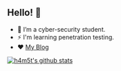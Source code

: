 
## Hello! 👋
- 🌱 I’m a cyber-security student.
- ⚡ I'm learning penetration testing.
- ❤️ <a href="https://h4m5t.github.io">My Blog</a>

<a href="https://github.com/h4m5t/github-readme-stats"><img align="center" src="https://github-readme-stats.vercel.app/api?username=h4m5t&show_icons=true&theme=vue&hide=contribs&hide_border=true" alt="h4m5t's github stats" /></a>

